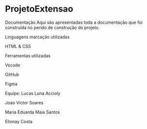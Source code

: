 # ProjetoExtensao


Documentação
Aqui são apresentadas toda a documentação que foi construída no perído de construção do projeto.

Linguagens marcação utilizadas

HTML & CSS

Ferramentas utilizadas

Vscode

GitHub

Figma
   
Equipe:
Lucas Luna Accioly

Joao Victor Soares

Maria Eduarda Maia Santos

Elionay Costa
